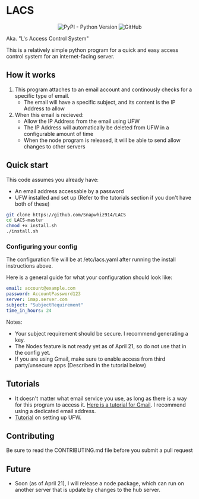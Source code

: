 # LACS

<p align=center><img alt="PyPI - Python Version" src="https://img.shields.io/pypi/pyversions/pyyaml"> <img alt="GitHub" src="https://img.shields.io/github/license/Snapwhiz914/LACS"> </p>

Aka. "L's Access Control System"

This is a relatively simple python program for a quick and easy access control system for an internet-facing server.

## How it works

1. This program attaches to an email account and continously checks for a specific type of email.
    - The email will have a specific subject, and its content is the IP Address to allow
2. When this email is recieved:
    - Allow the IP Address from the email using UFW
    - The IP Address will automatically be deleted from UFW in a configurable amount of time
    - When the node program is released, it will be able to send allow changes to other servers

## Quick start

This code assumes you already have:
 - An email address accessable by a password
 - UFW installed and set up
(Refer to the tutorials section if you don't have both of these)

```bash
git clone https://github.com/Snapwhiz914/LACS
cd LACS-master
chmod +x install.sh
./install.sh
```

### Configuring your config

The configuration file will be at /etc/lacs.yaml after running the install instructions above.

Here is a general guide for what your configuration should look like:

```yaml
email: account@example.com
password: AccountPassword123
server: imap.server.com
subject: "SubjectRequirement"
time_in_hours: 24
```

Notes:
 - Your subject requirement should be secure. I recommend generating a key.
 - The Nodes feature is not ready yet as of April 21, so do not use that in the config yet.
 - If you are using Gmail, make sure to enable access from third party/unsecure apps (Described in the tutorial below)

## Tutorials

 - It doesn't matter what email service you use, as long as there is a way for this program to access it. [Here is a tutorial for Gmail](https://realpython.com/python-send-email/#option-1-setting-up-a-gmail-account-for-development). I recommend using a dedicated email address.
 - [Tutorial](https://www.digitalocean.com/community/tutorials/how-to-setup-a-firewall-with-ufw-on-an-ubuntu-and-debian-cloud-server) on setting up UFW.

## Contributing

Be sure to read the CONTRIBUTING.md file before you submit a pull request

## Future

 - Soon (as of April 21), I will release a node package, which can run on another server that is update by changes to the hub server.
